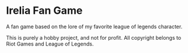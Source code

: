# Irelia Fan Game

A fan game based on the lore of my favorite league of legends character. 

This is purely a hobby project, and not for profit. All copyright belongs to
Riot Games and League of Legends.
